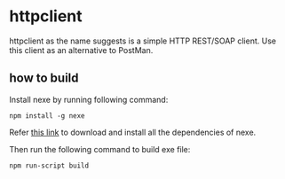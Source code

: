 # httpclient
httpclient as the name suggests is a simple HTTP REST/SOAP client. Use this client as an alternative to PostMan.

## how to build
Install nexe by running following command:

```npm install -g nexe```

Refer [this link](https://github.com/nexe/nexe#compiling-the-nexe-executable) to download and install all the dependencies of nexe.

Then run the following command to build exe file:

```npm run-script build```


